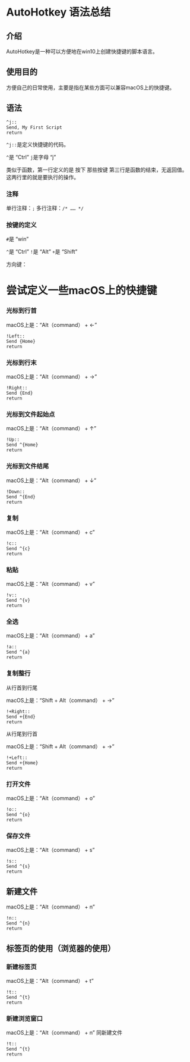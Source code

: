 # AutoHotkey 语法总结

## 介绍

AutoHotkey是一种可以方便地在win10上创建快捷键的脚本语言。

## 使用目的

方便自己的日常使用，主要是指在某些方面可以兼容macOS上的快捷键。

## 语法

```ahk
^j::
Send, My First Script
return
```

```^j::```是定义快捷键的代码。

```^```是 “Ctrl”
```j```是字母 “j”

类似于函数，第一行定义的是 按下 那些按键
第三行是函数的结束，无返回值。
这两行里的就是要执行的操作。

### 注释

单行注释：```;```
多行注释：```/* …… */```

### 按键的定义

```#```是 “win”

```^```是 “Ctrl”
```!```是 “Alt”
```+```是 “Shift”

方向键：


# 尝试定义一些macOS上的快捷键

### 光标到行首

macOS上是：“Alt（command） + $\leftarrow$”
 ```
!Left::
Send {Home}
return
```

### 光标到行末

macOS上是：“Alt（command） + $\rightarrow$”

```
!Right::
Send {End}
return
```

### 光标到文件起始点

macOS上是：“Alt（command） + $\uparrow$”

```
!Up::
Send ^{Home}
return
```

### 光标到文件结尾

macOS上是：“Alt（command） + $\downarrow$”

```
!Down::
Send ^{End}
return
```

### 复制

macOS上是：“Alt（command） + c”

```
!c::
Send ^{c}
return
```

### 粘贴

macOS上是：“Alt（command） + v”

```
!v::
Send ^{v}
return
```

### 全选

macOS上是：“Alt（command） + a”

```
!a::
Send ^{a}
return
```

### 复制整行

从行首到行尾

macOS上是：“Shift + Alt（command） + $\rightarrow$”

```
!+Right::
Send +{End}
return
```

从行尾到行首

macOS上是：“Shift + Alt（command） + $\rightarrow$”

```
!+Left::
Send +{Home}
return
```


### 打开文件

macOS上是：“Alt（command） + o”

```
!o::
Send ^{o}
return
```

### 保存文件

macOS上是：“Alt（command） + s”

```
!s::
Send ^{s}
return
```

## 新建文件

macOS上是：“Alt（command） + n”

```
!n::
Send ^{n}
return
```

## 标签页的使用（浏览器的使用）

### 新建标签页

macOS上是：“Alt（command） + t”
```
!t::
Send ^{t}
return
```

### 新建浏览窗口

macOS上是：“Alt（command） + n”
同新建文件

```{.line-numbers}
!t::
Send ^{t}
return
```